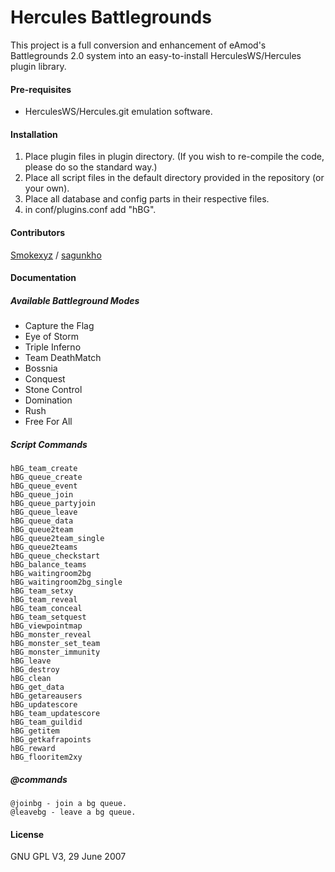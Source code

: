 # Hercules Battlegrounds
This project is a full conversion and enhancement of eAmod's Battlegrounds 2.0 system into an easy-to-install HerculesWS/Hercules plugin library.

#### Pre-requisites
- HerculesWS/Hercules.git emulation software.

#### Installation
1) Place plugin files in plugin directory. (If you wish to re-compile the code, please do so the standard way.)
2) Place all script files in the default directory provided in the repository (or your own).
3) Place all database and config parts in their respective files.
4) in conf/plugins.conf add "hBG".

#### Contributors
[Smokexyz](https://github.com/Smokexyz) / [sagunkho](https://github.com/sagunkho)

#### Documentation
##### Available Battleground Modes
- Capture the Flag
- Eye of Storm
- Triple Inferno
- Team DeathMatch
- Bossnia
- Conquest
- Stone Control
- Domination
- Rush
- Free For All

##### Script Commands

````
hBG_team_create
hBG_queue_create
hBG_queue_event
hBG_queue_join
hBG_queue_partyjoin
hBG_queue_leave
hBG_queue_data
hBG_queue2team
hBG_queue2team_single
hBG_queue2teams
hBG_queue_checkstart
hBG_balance_teams
hBG_waitingroom2bg
hBG_waitingroom2bg_single
hBG_team_setxy
hBG_team_reveal
hBG_team_conceal
hBG_team_setquest
hBG_viewpointmap
hBG_monster_reveal
hBG_monster_set_team
hBG_monster_immunity
hBG_leave
hBG_destroy
hBG_clean
hBG_get_data
hBG_getareausers
hBG_updatescore
hBG_team_updatescore
hBG_team_guildid
hBG_getitem
hBG_getkafrapoints
hBG_reward
hBG_flooritem2xy
````

##### @commands

````
@joinbg - join a bg queue.
@leavebg - leave a bg queue.
````

#### License
GNU GPL V3, 29 June 2007
